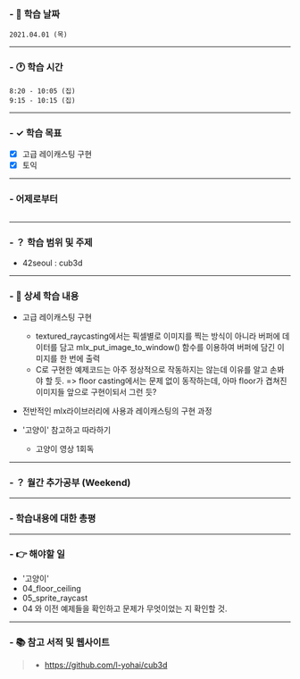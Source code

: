 ### - 📆 학습 날짜
	2021.04.01 (목)
___
### - 🕐 학습 시간
```
8:20 - 10:05 (집)
9:15 - 10:15 (집)
```
___
### - ✓ 학습 목표
- [x] 고급 레이캐스팅 구현
- [x] 토익
___
### - 어제로부터
```

```
___
### - ？ 학습 범위 및 주제
- 42seoul : cub3d
___
### - 📝 상세 학습 내용
- 고급 레이캐스팅 구현
  - textured_raycasting에서는 픽셀별로 이미지를 찍는 방식이 아니라 버퍼에 데이터를 담고 mlx_put_image_to_window() 함수를 이용하여 버퍼에 담긴 이미지를 한 번에 출력
  - C로 구현한 예제코드는 아주 정상적으로 작동하지는 않는데 이유를 알고 손봐야 할 듯.
  => floor casting에서는 문제 없이 동작하는데, 아마 floor가 겹쳐진 이미지들 앞으로 구현이되서 그런 듯?
  
- 전반적인 mlx라이브러리에 사용과 레이캐스팅의 구현 과정

- '고양이' 참고하고 따라하기
  - 고양이 영상 1회독
___
### - ？ 월간 추가공부 (Weekend)

___
### - 학습내용에 대한 총평

___
### - 👉 해야할 일
- '고양이'
- 04_floor_ceiling
- 05_sprite_raycast
- 04 와 이전 예제들을 확인하고 문제가 무엇이었는 지 확인할 것.
___
### - 📚 참고 서적 및 웹사이트
> - https://github.com/l-yohai/cub3d